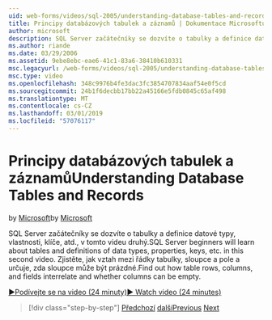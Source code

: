 ```yaml
---
uid: web-forms/videos/sql-2005/understanding-database-tables-and-records
title: Principy databázových tabulek a záznamů | Dokumentace Microsoftu
author: microsoft
description: SQL Server začátečníky se dozvíte o tabulky a definice datové typy, vlastnosti, klíče, atd., v tomto videu druhý. Zjistěte, jak řádky tabulky, sloupce,...
ms.author: riande
ms.date: 03/29/2006
ms.assetid: 9ebe8ebc-eae6-41c1-83a6-38410b610331
msc.legacyurl: /web-forms/videos/sql-2005/understanding-database-tables-and-records
msc.type: video
ms.openlocfilehash: 348c9976b4fe3dac3fc3854707834aaf54e0f5cd
ms.sourcegitcommit: 24b1f6decbb17bb22a45166e5fdb0845c65af498
ms.translationtype: MT
ms.contentlocale: cs-CZ
ms.lasthandoff: 03/01/2019
ms.locfileid: "57076117"
---
```

<a name="understanding-database-tables-and-records"></a><span data-ttu-id="5b03d-104">Principy databázových tabulek a záznamů</span><span class="sxs-lookup"><span data-stu-id="5b03d-104">Understanding Database Tables and Records</span></span>
====================
<span data-ttu-id="5b03d-105">by [Microsoft](https://github.com/microsoft)</span><span class="sxs-lookup"><span data-stu-id="5b03d-105">by [Microsoft](https://github.com/microsoft)</span></span>

<span data-ttu-id="5b03d-106">SQL Server začátečníky se dozvíte o tabulky a definice datové typy, vlastnosti, klíče, atd., v tomto videu druhý.</span><span class="sxs-lookup"><span data-stu-id="5b03d-106">SQL Server beginners will learn about tables and definitions of data types, properties, keys, etc. in this second video.</span></span> <span data-ttu-id="5b03d-107">Zjistěte, jak vztah mezi řádky tabulky, sloupce a pole a určuje, zda sloupce může být prázdné.</span><span class="sxs-lookup"><span data-stu-id="5b03d-107">Find out how table rows, columns, and fields interrelate and whether columns can be empty.</span></span>

[<span data-ttu-id="5b03d-108">&#9654;Podívejte se na video (24 minuty)</span><span class="sxs-lookup"><span data-stu-id="5b03d-108">&#9654; Watch video (24 minutes)</span></span>](https://channel9.msdn.com/Blogs/ASP-NET-Site-Videos/understanding-database-tables-and-records)

> [!div class="step-by-step"]
> <span data-ttu-id="5b03d-109">[Předchozí](what-is-a-database.md)
> [další](more-about-column-data-types-and-other-properties.md)</span><span class="sxs-lookup"><span data-stu-id="5b03d-109">[Previous](what-is-a-database.md)
[Next](more-about-column-data-types-and-other-properties.md)</span></span>
